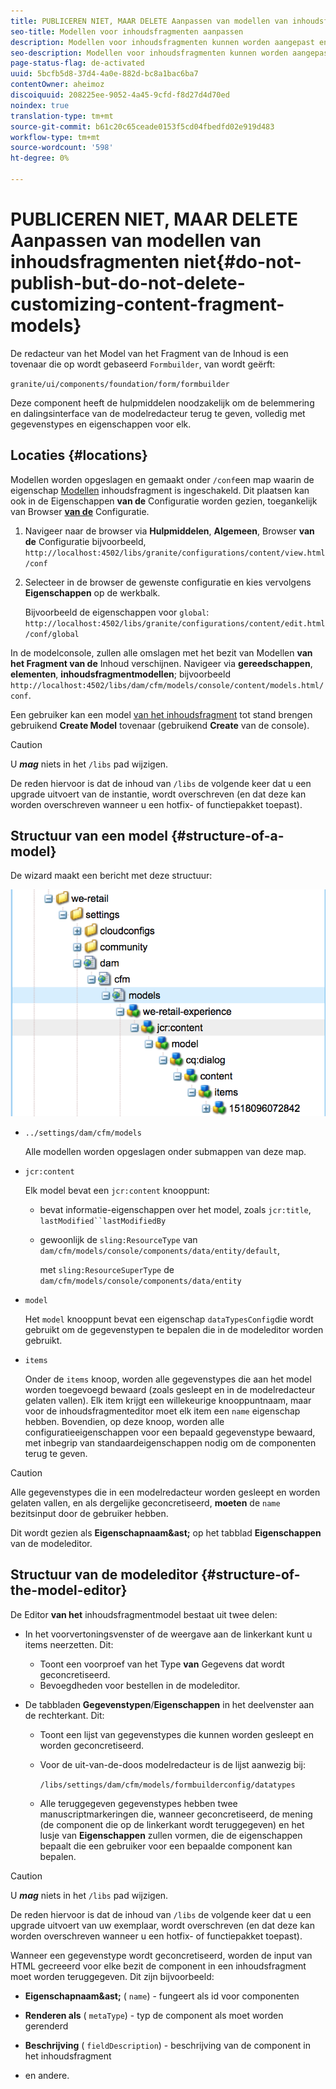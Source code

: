 ```yaml
---
title: PUBLICEREN NIET, MAAR DELETE Aanpassen van modellen van inhoudsfragmenten niet
seo-title: Modellen voor inhoudsfragmenten aanpassen
description: Modellen voor inhoudsfragmenten kunnen worden aangepast en uitgebreid.
seo-description: Modellen voor inhoudsfragmenten kunnen worden aangepast en uitgebreid.
page-status-flag: de-activated
uuid: 5bcfb5d8-37d4-4a0e-882d-bc8a1bac6ba7
contentOwner: aheimoz
discoiquuid: 208225ee-9052-4a45-9cfd-f8d27d4d70ed
noindex: true
translation-type: tm+mt
source-git-commit: b61c20c65ceade0153f5cd04fbedfd02e919d483
workflow-type: tm+mt
source-wordcount: '598'
ht-degree: 0%

---
```



# PUBLICEREN NIET, MAAR DELETE Aanpassen van modellen van inhoudsfragmenten niet{#do-not-publish-but-do-not-delete-customizing-content-fragment-models}

De redacteur van het Model van het Fragment van de Inhoud is een tovenaar die op wordt gebaseerd `Formbuilder`, van wordt geërft:

`granite/ui/components/foundation/form/formbuilder`

Deze component heeft de hulpmiddelen noodzakelijk om de belemmering en dalingsinterface van de modelredacteur terug te geven, volledig met gegevenstypes en eigenschappen voor elk.

## Locaties {#locations}

Modellen worden opgeslagen en gemaakt onder `/conf`een map waarin de eigenschap [Modellen](/help/assets/content-fragments-models.md#enable-content-fragment-models) inhoudsfragment is ingeschakeld. Dit plaatsen kan ook in de Eigenschappen **van de** Configuratie worden gezien, toegankelijk van Browser **[van de](/help/sites-administering/configurations.md)** Configuratie.

1. Navigeer naar de browser via **Hulpmiddelen**, **Algemeen**, Browser **van de** Configuratie bijvoorbeeld, 
`http://localhost:4502/libs/granite/configurations/content/view.html/conf`

1. Selecteer in de browser de gewenste configuratie en kies vervolgens **Eigenschappen** op de werkbalk.

   Bijvoorbeeld de eigenschappen voor `global`: `http://localhost:4502/libs/granite/configurations/content/edit.html/conf/global`

In de modelconsole, zullen alle omslagen met het bezit van Modellen **van het Fragment van de** Inhoud verschijnen. Navigeer via **gereedschappen**, **elementen**, **inhoudsfragmentmodellen**; bijvoorbeeld `http://localhost:4502/libs/dam/cfm/models/console/content/models.html/conf`.

Een gebruiker kan een model [van het inhoudsfragment](/help/assets/content-fragments-models.md#creating-a-content-fragment-model) tot stand brengen gebruikend **Create Model** tovenaar (gebruikend **Create** van de console).

>[!CAUTION]
>
>U ***mag*** niets in het `/libs` pad wijzigen.
>
>De reden hiervoor is dat de inhoud van `/libs` de volgende keer dat u een upgrade uitvoert van de instantie, wordt overschreven (en dat deze kan worden overschreven wanneer u een hotfix- of functiepakket toepast).

## Structuur van een model {#structure-of-a-model}

De wizard maakt een bericht met deze structuur:

![cf-54](assets/cf-54.png)

* `../settings/dam/cfm/models`

   Alle modellen worden opgeslagen onder submappen van deze map.

* `jcr:content`

   Elk model bevat een `jcr:content` knooppunt:

   * bevat informatie-eigenschappen over het model, zoals `jcr:title`, `lastModified``lastModifiedBy`
   * gewoonlijk de `sling:ResourceType` van `dam/cfm/models/console/components/data/entity/default`,

      met `sling:ResourceSuperType` de `dam/cfm/models/console/components/data/entity`

* `model`

   Het `model` knooppunt bevat een eigenschap `dataTypesConfig`die wordt gebruikt om de gegevenstypen te bepalen die in de modeleditor worden gebruikt.

* `items`

   Onder de `items` knoop, worden alle gegevenstypes die aan het model worden toegevoegd bewaard (zoals gesleept en in de modelredacteur gelaten vallen). Elk item krijgt een willekeurige knooppuntnaam, maar voor de inhoudsfragmenteditor moet elk item een `name` eigenschap hebben. Bovendien, op deze knoop, worden alle configuratieeigenschappen voor een bepaald gegevenstype bewaard, met inbegrip van standaardeigenschappen nodig om de componenten terug te geven.

>[!CAUTION]
>
>Alle gegevenstypes die in een modelredacteur worden gesleept en worden gelaten vallen, en als dergelijke geconcretiseerd, **moeten** de `name` bezitsinput door de gebruiker hebben.
>
>Dit wordt gezien als **Eigenschapnaam&amp;ast;** op het tabblad **Eigenschappen** van de modeleditor.

## Structuur van de modeleditor {#structure-of-the-model-editor}

De Editor **van het** inhoudsfragmentmodel bestaat uit twee delen:

* In het voorvertoningsvenster of de weergave aan de linkerkant kunt u items neerzetten. Dit:

   * Toont een voorproef van het Type **van** Gegevens dat wordt geconcretiseerd.
   * Bevoegdheden voor bestellen in de modeleditor.

* De tabbladen **Gegevenstypen**/**Eigenschappen** in het deelvenster aan de rechterkant. Dit:

   * Toont een lijst van gegevenstypes die kunnen worden gesleept en worden geconcretiseerd.
   * Voor de uit-van-de-doos modelredacteur is de lijst aanwezig bij:

      `/libs/settings/dam/cfm/models/formbuilderconfig/datatypes`

      <!-- Please uncomment when file is used
      This node contains all the data types currently supported in the model editor. For more information on how to configure the data types, see [Customizing Data Types for Content Fragment Models](/help/sites-developing/customizing-content-fragment-model-data-types.md).
      -->

   * Alle teruggegeven gegevenstypes hebben twee manuscriptmarkeringen die, wanneer geconcretiseerd, de mening (de component die op de linkerkant wordt teruggegeven) en het lusje van **Eigenschappen** zullen vormen, die de eigenschappen bepaalt die een gebruiker voor een bepaalde component kan bepalen.

>[!CAUTION]
>
>U ***mag*** niets in het `/libs` pad wijzigen.
>
>De reden hiervoor is dat de inhoud van `/libs` de volgende keer dat u een upgrade uitvoert van uw exemplaar, wordt overschreven (en dat deze kan worden overschreven wanneer u een hotfix- of functiepakket toepast).

<!-- Please uncomment when files are used
The properties on the right side define a form that is submitted directly into JCR under `/conf`; see the path in the example [Structure of a Model](/help/sites-developing/customizing-content-fragment-models.md#structure-of-a-model).
-->

Wanneer een gegevenstype wordt geconcretiseerd, worden de input van HTML gecreeerd voor elke bezit de component in een inhoudsfragment moet worden teruggegeven. Dit zijn bijvoorbeeld:

* **Eigenschapnaam&amp;ast;** ( `name`) - fungeert als id voor componenten

* **Renderen als** ( `metaType`) - typ de component als moet worden gerenderd

* **Beschrijving** ( `fieldDescription`) - beschrijving van de component in het inhoudsfragment

* en andere.

